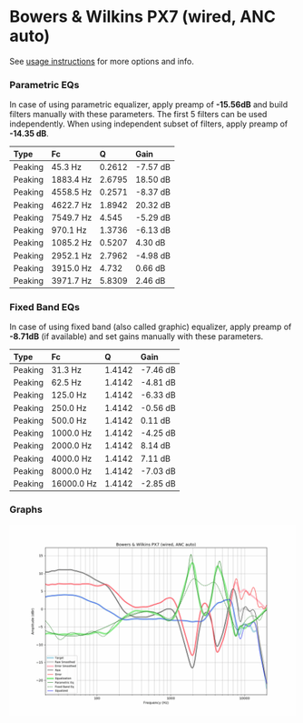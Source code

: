 # Bowers & Wilkins PX7 (wired, ANC auto)
See [usage instructions](https://github.com/jaakkopasanen/AutoEq#usage) for more options and info.

### Parametric EQs
In case of using parametric equalizer, apply preamp of **-15.56dB** and build filters manually
with these parameters. The first 5 filters can be used independently.
When using independent subset of filters, apply preamp of **-14.35 dB**.

| Type    | Fc        |      Q | Gain     |
|:--------|:----------|:-------|:---------|
| Peaking | 45.3 Hz   | 0.2612 | -7.57 dB |
| Peaking | 1883.4 Hz | 2.6795 | 18.50 dB |
| Peaking | 4558.5 Hz | 0.2571 | -8.37 dB |
| Peaking | 4622.7 Hz | 1.8942 | 20.32 dB |
| Peaking | 7549.7 Hz | 4.545  | -5.29 dB |
| Peaking | 970.1 Hz  | 1.3736 | -6.13 dB |
| Peaking | 1085.2 Hz | 0.5207 | 4.30 dB  |
| Peaking | 2952.1 Hz | 2.7962 | -4.98 dB |
| Peaking | 3915.0 Hz | 4.732  | 0.66 dB  |
| Peaking | 3971.7 Hz | 5.8309 | 2.46 dB  |

### Fixed Band EQs
In case of using fixed band (also called graphic) equalizer, apply preamp of **-8.71dB**
(if available) and set gains manually with these parameters.

| Type    | Fc         |      Q | Gain     |
|:--------|:-----------|:-------|:---------|
| Peaking | 31.3 Hz    | 1.4142 | -7.46 dB |
| Peaking | 62.5 Hz    | 1.4142 | -4.81 dB |
| Peaking | 125.0 Hz   | 1.4142 | -6.33 dB |
| Peaking | 250.0 Hz   | 1.4142 | -0.56 dB |
| Peaking | 500.0 Hz   | 1.4142 | 0.11 dB  |
| Peaking | 1000.0 Hz  | 1.4142 | -4.25 dB |
| Peaking | 2000.0 Hz  | 1.4142 | 8.14 dB  |
| Peaking | 4000.0 Hz  | 1.4142 | 7.11 dB  |
| Peaking | 8000.0 Hz  | 1.4142 | -7.03 dB |
| Peaking | 16000.0 Hz | 1.4142 | -2.85 dB |

### Graphs
![](./Bowers%20&%20Wilkins%20PX7%20(wired,%20ANC%20auto).png)